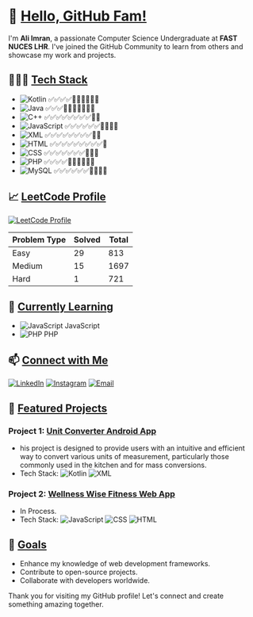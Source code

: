 # 👋 <b><u>Hello, GitHub Fam!</u></b>

I'm **Ali Imran**, a passionate Computer Science Undergraduate at **FAST NUCES LHR**. I've joined the GitHub Community to learn from others and showcase my work and projects.

## 👨🏻‍💻 <b><u>Tech Stack</u></b>

- ![Kotlin](https://img.shields.io/badge/-Kotlin-0095D5?logo=kotlin&logoColor=white)              ✅✅✅✅🔲🔲🔲🔲🔲🔲
- ![Java](https://img.shields.io/badge/-Java-007396?logo=java&logoColor=white)                    ✅✅✅🔲🔲🔲🔲🔲🔲🔲
- ![C++](https://img.shields.io/badge/-C++-00599C?logo=cplusplus&logoColor=white)                 ✅✅✅✅✅✅✅✅🔲🔲
- ![JavaScript](https://img.shields.io/badge/-JavaScript-F7DF1E?logo=javascript&logoColor=black)  ✅✅✅✅✅✅🔲🔲🔲🔲
- ![XML](https://img.shields.io/badge/-XML-FFA500?logo=xml&logoColor=white)                       ✅✅✅✅✅✅✅✅🔲🔲
- ![HTML](https://img.shields.io/badge/-HTML-E34F26?logo=html5&logoColor=white)                   ✅✅✅✅✅✅✅✅✅🔲
- ![CSS](https://img.shields.io/badge/-CSS-1572B6?logo=css3&logoColor=white)                      ✅✅✅✅✅✅✅🔲🔲🔲
- ![PHP](https://img.shields.io/badge/-PHP-777BB4?logo=php&logoColor=white)                       ✅✅✅✅🔲🔲🔲🔲🔲🔲
- ![MySQL](https://img.shields.io/badge/-MySQL-4479A1?logo=mysql&logoColor=white)                 ✅✅✅✅✅✅🔲🔲🔲🔲


## 📈 <b><u>LeetCode Profile</u></b>

[![LeetCode Profile](https://img.shields.io/badge/LeetCode-Profile-blue?logo=leetcode&logoColor=white)](https://leetcode.com/Coconut-X)

| Problem Type    | Solved  | Total |
|-----------------|---------|-------|
| Easy            | 29      | 813   |
| Medium          | 15      | 1697  |
| Hard            | 1       | 721   |





## 🌱 <b><u>Currently Learning</u></b>

- ![JavaScript](https://img.shields.io/badge/-JavaScript-F7DF1E?logo=javascript&logoColor=white) JavaScript
- ![PHP](https://img.shields.io/badge/-PHP-777BB4?logo=php&logoColor=white) PHP


## 📫 <b><u>Connect with Me</u></b>

[![LinkedIn](https://img.shields.io/badge/-LinkedIn-0077B5?logo=linkedin&logoColor=white)](https://www.linkedin.com/in/ali-imran-ab5844290/)
[![Instagram](https://img.shields.io/badge/-Instagram-E4405F?logo=instagram&logoColor=white&style=for-the-badge)](https://instagram.com/coconut_.x._)
[![Email](https://img.shields.io/badge/-Email-D14836?logo=gmail&logoColor=white)](mailto:coconutx453@gmail.com)

## 📂 <b><u>Featured Projects</u></b>

### Project 1: [Unit Converter Android App](https://github.com/Coconut-X/Conversions-Application)
- his project is designed to provide users with an intuitive and efficient way to convert various units of measurement, particularly those commonly used in the kitchen and for mass conversions.
- Tech Stack: ![Kotlin](https://img.shields.io/badge/-Kotlin-0095D5?logo=kotlin&logoColor=white) ![XML](https://img.shields.io/badge/-XML-FFA500?logo=xml&logoColor=white) 

### Project 2: [Wellness Wise Fitness Web App](https://github.com/Coconut-X/Wellness-Wise-Fitness-Web-App)
- In Process.
- Tech Stack: ![JavaScript](https://img.shields.io/badge/-JavaScript-F7DF1E?logo=javascript&logoColor=black) ![CSS](https://img.shields.io/badge/-CSS-1572B6?logo=css3&logoColor=white)  ![HTML](https://img.shields.io/badge/-HTML-E34F26?logo=html5&logoColor=white) 

## 🎯 <b><u>Goals</u></b>

- Enhance my knowledge of web development frameworks.
- Contribute to open-source projects.
- Collaborate with developers worldwide.

Thank you for visiting my GitHub profile! Let's connect and create something amazing together.
